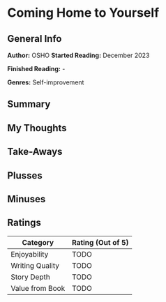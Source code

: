 # Coming Home to Yourself

## General Info

**Author:** OSHO
**Started Reading:** December 2023

**Finished Reading:** -

**Genres:** Self-improvement

## Summary

## My Thoughts

## Take-Aways

## Plusses

## Minuses

## Ratings

| Category             | Rating (Out of 5) |
| -------------------- | ----------------- |
| Enjoyability         |        TODO        |
| Writing Quality      |        TODO          |
| Story Depth          |        TODO        |
| Value from Book      |        TODO        |
